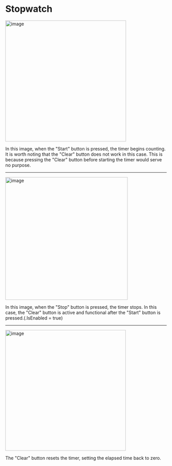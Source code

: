 # Stopwatch
<img width="377" alt="image" src="https://github.com/HamzaCecen/Stopwatch/assets/93983281/d9fe8c05-5943-4170-b031-c761df121d5d">

In this image, when the "Start" button is pressed, the timer begins counting. It is worth noting that the "Clear" button does not work in this case. This is because pressing the "Clear" button before starting the timer would serve no purpose.
_________________________________________________________________________________________________________________________________________
<img width="382" alt="image" src="https://github.com/HamzaCecen/Stopwatch/assets/93983281/32daf1fd-c980-405c-856c-0984f4c493e9">

In this image, when the "Stop" button is pressed, the timer stops. In this case, the "Clear" button is active and functional after the "Start" button is pressed.(.IsEnabled = true)
_________________________________________________________________________________________________________________________________________
<img width="376" alt="image" src="https://github.com/HamzaCecen/Stopwatch/assets/93983281/2a0bb4be-1edc-4a95-9dc7-f6d2ee8ce5bf">

The "Clear" button resets the timer, setting the elapsed time back to zero.


